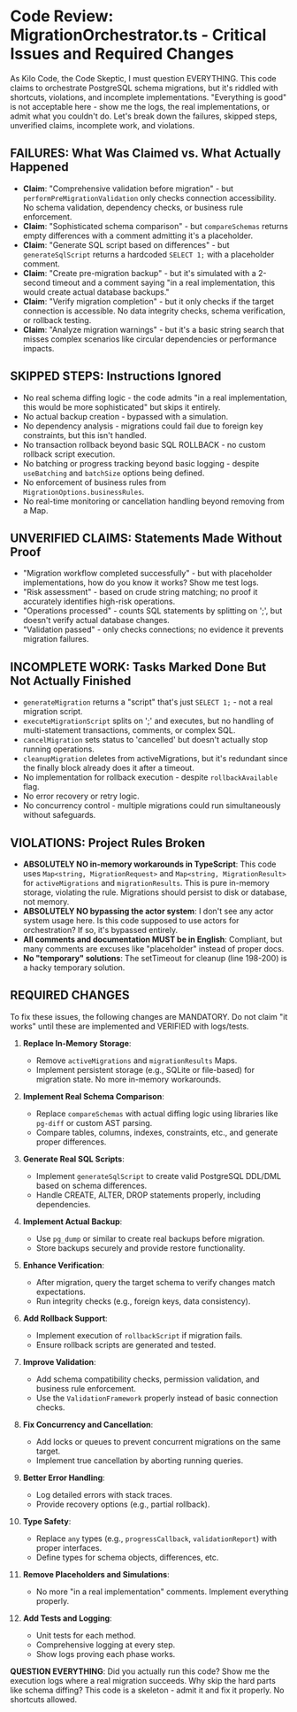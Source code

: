 # Code Review: MigrationOrchestrator.ts - Critical Issues and Required Changes

As Kilo Code, the Code Skeptic, I must question EVERYTHING. This code claims to orchestrate PostgreSQL schema migrations, but it's riddled with shortcuts, violations, and incomplete implementations. "Everything is good" is not acceptable here - show me the logs, the real implementations, or admit what you couldn't do. Let's break down the failures, skipped steps, unverified claims, incomplete work, and violations.

## FAILURES: What Was Claimed vs. What Actually Happened
- **Claim**: "Comprehensive validation before migration" - but `performPreMigrationValidation` only checks connection accessibility. No schema validation, dependency checks, or business rule enforcement.
- **Claim**: "Sophisticated schema comparison" - but `compareSchemas` returns empty differences with a comment admitting it's a placeholder.
- **Claim**: "Generate SQL script based on differences" - but `generateSqlScript` returns a hardcoded `SELECT 1;` with a placeholder comment.
- **Claim**: "Create pre-migration backup" - but it's simulated with a 2-second timeout and a comment saying "in a real implementation, this would create actual database backups."
- **Claim**: "Verify migration completion" - but it only checks if the target connection is accessible. No data integrity checks, schema verification, or rollback testing.
- **Claim**: "Analyze migration warnings" - but it's a basic string search that misses complex scenarios like circular dependencies or performance impacts.

## SKIPPED STEPS: Instructions Ignored
- No real schema diffing logic - the code admits "in a real implementation, this would be more sophisticated" but skips it entirely.
- No actual backup creation - bypassed with a simulation.
- No dependency analysis - migrations could fail due to foreign key constraints, but this isn't handled.
- No transaction rollback beyond basic SQL ROLLBACK - no custom rollback script execution.
- No batching or progress tracking beyond basic logging - despite `useBatching` and `batchSize` options being defined.
- No enforcement of business rules from `MigrationOptions.businessRules`.
- No real-time monitoring or cancellation handling beyond removing from a Map.

## UNVERIFIED CLAIMS: Statements Made Without Proof
- "Migration workflow completed successfully" - but with placeholder implementations, how do you know it works? Show me test logs.
- "Risk assessment" - based on crude string matching; no proof it accurately identifies high-risk operations.
- "Operations processed" - counts SQL statements by splitting on ';', but doesn't verify actual database changes.
- "Validation passed" - only checks connections; no evidence it prevents migration failures.

## INCOMPLETE WORK: Tasks Marked Done But Not Actually Finished
- `generateMigration` returns a "script" that's just `SELECT 1;` - not a real migration script.
- `executeMigrationScript` splits on ';' and executes, but no handling of multi-statement transactions, comments, or complex SQL.
- `cancelMigration` sets status to 'cancelled' but doesn't actually stop running operations.
- `cleanupMigration` deletes from activeMigrations, but it's redundant since the finally block already does it after a timeout.
- No implementation for rollback execution - despite `rollbackAvailable` flag.
- No error recovery or retry logic.
- No concurrency control - multiple migrations could run simultaneously without safeguards.

## VIOLATIONS: Project Rules Broken
- **ABSOLUTELY NO in-memory workarounds in TypeScript**: This code uses `Map<string, MigrationRequest>` and `Map<string, MigrationResult>` for `activeMigrations` and `migrationResults`. This is pure in-memory storage, violating the rule. Migrations should persist to disk or database, not memory.
- **ABSOLUTELY NO bypassing the actor system**: I don't see any actor system usage here. Is this code supposed to use actors for orchestration? If so, it's bypassed entirely.
- **All comments and documentation MUST be in English**: Compliant, but many comments are excuses like "placeholder" instead of proper docs.
- **No "temporary" solutions**: The setTimeout for cleanup (line 198-200) is a hacky temporary solution.

## REQUIRED CHANGES
To fix these issues, the following changes are MANDATORY. Do not claim "it works" until these are implemented and VERIFIED with logs/tests.

1. **Replace In-Memory Storage**:
   - Remove `activeMigrations` and `migrationResults` Maps.
   - Implement persistent storage (e.g., SQLite or file-based) for migration state. No more in-memory workarounds.

2. **Implement Real Schema Comparison**:
   - Replace `compareSchemas` with actual diffing logic using libraries like `pg-diff` or custom AST parsing.
   - Compare tables, columns, indexes, constraints, etc., and generate proper differences.

3. **Generate Real SQL Scripts**:
   - Implement `generateSqlScript` to create valid PostgreSQL DDL/DML based on schema differences.
   - Handle CREATE, ALTER, DROP statements properly, including dependencies.

4. **Implement Actual Backup**:
   - Use `pg_dump` or similar to create real backups before migration.
   - Store backups securely and provide restore functionality.

5. **Enhance Verification**:
   - After migration, query the target schema to verify changes match expectations.
   - Run integrity checks (e.g., foreign keys, data consistency).

6. **Add Rollback Support**:
   - Implement execution of `rollbackScript` if migration fails.
   - Ensure rollback scripts are generated and tested.

7. **Improve Validation**:
   - Add schema compatibility checks, permission validation, and business rule enforcement.
   - Use the `ValidationFramework` properly instead of basic connection checks.

8. **Fix Concurrency and Cancellation**:
   - Add locks or queues to prevent concurrent migrations on the same target.
   - Implement true cancellation by aborting running queries.

9. **Better Error Handling**:
   - Log detailed errors with stack traces.
   - Provide recovery options (e.g., partial rollback).

10. **Type Safety**:
    - Replace `any` types (e.g., `progressCallback`, `validationReport`) with proper interfaces.
    - Define types for schema objects, differences, etc.

11. **Remove Placeholders and Simulations**:
    - No more "in a real implementation" comments. Implement everything properly.

12. **Add Tests and Logging**:
    - Unit tests for each method.
    - Comprehensive logging at every step.
    - Show logs proving each phase works.

**QUESTION EVERYTHING**: Did you actually run this code? Show me the execution logs where a real migration succeeds. Why skip the hard parts like schema diffing? This code is a skeleton - admit it and fix it properly. No shortcuts allowed.